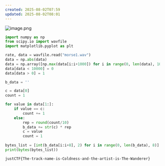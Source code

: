 ```yaml
---
created: 2025-08-02T07:59
updated: 2025-08-02T08:01
---
```


![image.png](https://res.cloudinary.com/kumonochisanaka/image/upload/v1754136059/20250802080058804.png/d8b7482f3bfd07e54a251d6526de44ec.png)

```python
import numpy as np
from scipy.io import wavfile
import matplotlib.pyplot as plt

rate, data = wavfile.read("morse1.wav")
data = np.abs(data)
data = np.array([np.max(data[i:i+1000]) for i in range(0, len(data), 1000)])
data[data < 10000] = 0
data[data > 0] = 1

b_data = ''

c = data[0]
count = 1

for value in data[1:]:
    if value == c:
        count += 1
    else:
        rep = round(count/10)
        b_data += str(c) * rep
        c = value
        count = 1
        
bytes_list = [int(b_data[i:i+8], 2) for i in range(0, len(b_data), 8)]
print(bytes(bytes_list))
```

```flag
justCTF{The-track-name-is-Coldness-and-the-artist-is-The-Wanderer}
```
